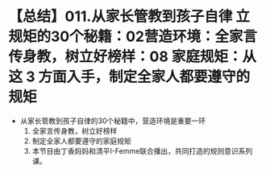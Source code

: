 # 【总结】011.从家长管教到孩子自律 立规矩的30个秘籍：02营造环境：全家言传身教，树立好榜样：08 家庭规矩：从这 3 方面入手，制定全家人都要遵守的规矩

-   从家长管教到孩子自律的30个秘籍中，营造环境是重要一环
    1.  全家言传身教，树立好榜样
    2.  制定全家人都要遵守的家庭规矩
    3.  本节目由丁香妈妈和清平I-Femme联合播出，共同打造的规则意识系列课。